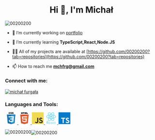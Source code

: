 <h1 align="center">Hi 👋, I'm Michał</h1>

<p align="left"> <img src="https://komarev.com/ghpvc/?username=00200200&label=Profile%20views&color=0e75b6&style=flat" alt="00200200" /> </p>

- 🔭 I’m currently working on [portfolio](https://github.com/00200200/portfolio)

- 🌱 I’m currently learning **TypeScript,React,Node.JS**

- 👨‍💻 All of my projects are available at [https://github.com/00200200?tab=repositories](https://github.com/00200200?tab=repositories)

- 📫 How to reach me **mchfrg@gmail.com**

<h3 align="left">Connect with me:</h3>
<p align="left">
<a href="https://www.linkedin.com/in/micha%C5%82-furga%C5%82a/" target="blank"><img align="center" src="https://raw.githubusercontent.com/rahuldkjain/github-profile-readme-generator/master/src/images/icons/Social/linked-in-alt.svg" alt="michał furgała" height="30" width="40" /></a>
</p>

<h3 align="left">Languages and Tools:</h3>
<p align="left"> <a href="https://www.w3schools.com/css/" target="_blank" rel="noreferrer"> <img src="https://raw.githubusercontent.com/devicons/devicon/master/icons/css3/css3-original-wordmark.svg" alt="css3" width="40" height="40"/> </a> <a href="https://www.w3.org/html/" target="_blank" rel="noreferrer"> <img src="https://raw.githubusercontent.com/devicons/devicon/master/icons/html5/html5-original-wordmark.svg" alt="html5" width="40" height="40"/> </a> <a href="https://developer.mozilla.org/en-US/docs/Web/JavaScript" target="_blank" rel="noreferrer"> <img src="https://raw.githubusercontent.com/devicons/devicon/master/icons/javascript/javascript-original.svg" alt="javascript" width="40" height="40"/> </a> <a href="https://reactjs.org/" target="_blank" rel="noreferrer"> <img src="https://raw.githubusercontent.com/devicons/devicon/master/icons/react/react-original-wordmark.svg" alt="react" width="40" height="40"/> </a> <a href="https://www.typescriptlang.org/" target="_blank" rel="noreferrer"> <img src="https://raw.githubusercontent.com/devicons/devicon/master/icons/typescript/typescript-original.svg" alt="typescript" width="40" height="40"/> </a> </p>

<p><img align="left" src="https://github-readme-stats.vercel.app/api/top-langs?username=00200200&show_icons=true&locale=en&layout=compact" alt="00200200" /></p>


<p><img align="center" src="https://github-readme-streak-stats.herokuapp.com/?user=00200200&" alt="00200200" /></p>
